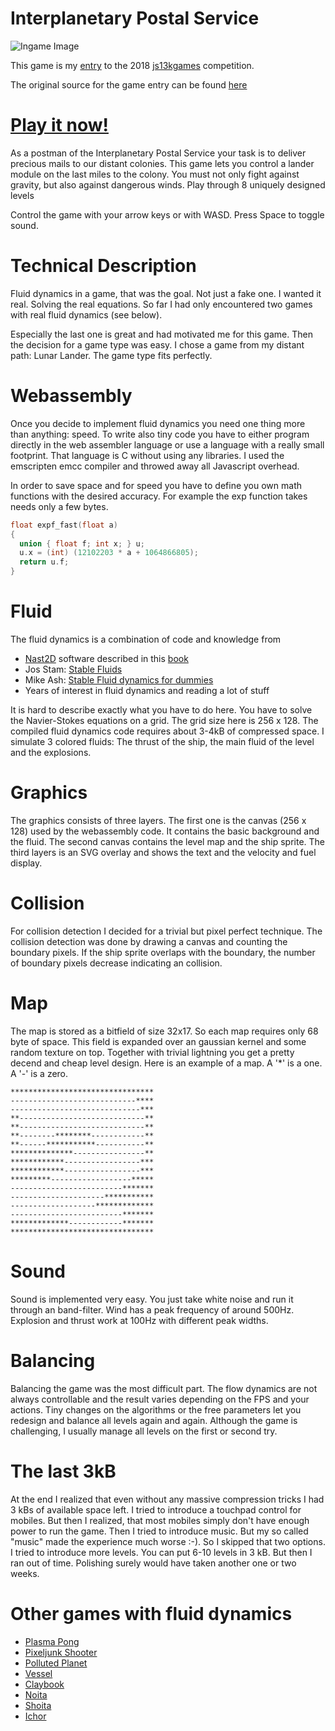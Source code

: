 # Interplanetary Postal Service

![Ingame Image](https://github.com/s-macke/Interplanetary-Postal-Service/blob/master/images/IPShigh.png)

This game is my [entry](https://js13kgames.com/entries/interplanetary-postal-service) to the 2018 [js13kgames](https://js13kgames.com) competition.

The original source for the game entry can be found [here](https://github.com/s-macke/Interplanetary-Postal-Service/tree/js13kgames)

# [Play it now!](https://js13kgames.com/games/interplanetary-postal-service/index.html) 

As a postman of the Interplanetary Postal Service your task is to deliver 
precious mails to our distant colonies. This game lets you control a lander module 
on the last miles to the colony. You must not only fight against gravity, 
but also against dangerous winds. Play through 8 uniquely designed levels

Control the game with your arrow keys or with WASD. Press Space to toggle sound.

# Technical Description

Fluid dynamics in a game, that was the goal. Not just a fake one. I wanted it real. Solving the real equations. So far I had only encountered two games with real fluid dynamics (see below).

Especially the last one is great and had motivated me for this game. Then the decision for a game type was easy. I chose a game from my distant path: Lunar Lander. The game type fits perfectly.

# Webassembly

Once you decide to implement fluid dynamics you need one thing more than anything: speed. To write also tiny code you have to either program directly in the web assembler language or use a language with a really small footprint. That language is C without using any libraries. I used the emscripten emcc compiler and throwed away all Javascript overhead.

In order to save space and for speed you have to define you own math functions with the desired accuracy. For example the exp function takes needs only a few bytes.

```C
float expf_fast(float a)
{
  union { float f; int x; } u;
  u.x = (int) (12102203 * a + 1064866805);
  return u.f;
}
```

# Fluid

The fluid dynamics is a combination of code and knowledge from 

 * [Nast2D](http://wissrech.ins.uni-bonn.de/research/projects/NaSt2D/index.html) software described in this [book](https://www.amazon.com/Numerical-Simulation-Fluid-Dynamics-Introduction/dp/0898713986)
 * Jos Stam: [Stable Fluids](http://www.dgp.toronto.edu/people/stam/reality/Research/pdf/GDC03.pdf)
 * Mike Ash: [Stable Fluid dynamics for dummies](https://mikeash.com/pyblog/fluid-simulation-for-dummies.html)
 * Years of interest in fluid dynamics and reading a lot of stuff

It is hard to describe exactly what you have to do here. You have to solve the Navier-Stokes equations on a grid. The grid size here is 256 x 128. The compiled fluid dynamics code requires about 3-4kB of compressed space. I simulate 3 colored fluids: The thrust of the ship, the main fluid of the level and the explosions.

# Graphics

The graphics consists of three layers. The first one is the canvas (256 x 128) used by the webassembly code. It contains the basic background and the fluid. The second canvas contains the level map and the ship sprite. The third layers is an SVG overlay and shows the text and the velocity and fuel display.

# Collision

For collision detection I decided for a trivial but pixel perfect technique. The collision detection was done by drawing a canvas and counting the boundary pixels. If the ship sprite overlaps with the boundary, the number of boundary pixels decrease indicating  an collision.

# Map

The map is stored as a bitfield of size 32x17. So each map requires only 68 byte of space. This field is expanded over an gaussian kernel and some random texture on top. Together with trivial lightning you get a pretty decend and cheap level design.
Here is an example of a map. A '*' is a one. A '-' is a zero.

```
********************************
----------------------------****
-----------------------------***
**----------------------------**
**----------------------------**
**--------********------------**
**------***********-----------**
**************----------------**
************-----------------***
************-----------------***
*********------------------*****
-------------------------*******
---------------------***********
-------------------*************
-------------------------*******
*************------------*******
********************************
```

# Sound

Sound is implemented very easy. You just take white noise and run it through an band-filter. Wind has a peak frequency of around 500Hz. Explosion and thrust work at 100Hz with different peak widths.

# Balancing

Balancing the game was the most difficult part. The flow dynamics are not always controllable and the result varies depending on the FPS and your actions. Tiny changes on the algorithms or the free parameters let you redesign and balance all levels again and again.
Although the game is challenging, I usually manage all levels on the first or second try.

# The last 3kB

At the end I realized that even without any massive compression tricks I had 3 kBs of available space left. I tried to introduce a touchpad control for mobiles. But then I realized, that most mobiles simply don't have enough power to run the game. Then I tried to introduce music. But my so called "music" made the experience much worse :-). So I skipped that two options. 
I tried to introduce more levels. You can put 6-10 levels in 3 kB. But then I ran out of time. Polishing surely would have taken another one or two weeks. 

# Other games with fluid dynamics

*  [Plasma Pong](https://en.wikipedia.org/wiki/Plasma_Pong) 
*  [Pixeljunk Shooter](https://en.wikipedia.org/wiki/PixelJunk_Shooter)
*  [Polluted Planet](http://grantkot.com/pollutedplanet/)
*  [Vessel](https://store.steampowered.com/app/108500/Vessel/)
*  [Claybook](https://store.steampowered.com/app/661920/Claybook/)
*  [Noita](https://store.steampowered.com/app/881100/Noita/)
*  [Shoita](http://www.the2bears.com/?page_id=652)
*  [Ichor](https://www.fun-motion.com/physics-games/ichor/)
